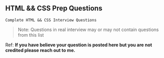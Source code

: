 ## HTML && CSS Prep Questions

`Complete HTML && CSS Interview Questions`

> Note: Questions in real interview may or may not contain questions from this list

Ref: **If you have believe your question is posted here but you are not credited please reach out to me.**
